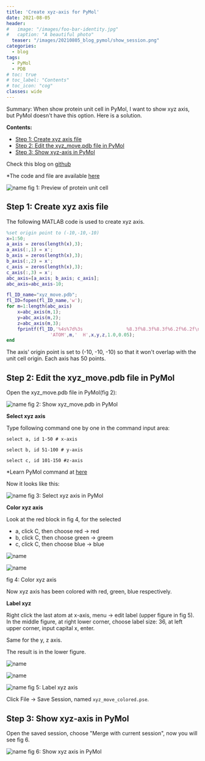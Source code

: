 ```yaml
---
title: 'Create xyz-axis for PyMol'
date: 2021-08-05
header:
#   image: "/images/foo-bar-identity.jpg"
#   caption: "A beautiful photo"
  teaser: "/images/20210805_blog_pymol/show_session.png"
categories:
  - blog
tags:
  - PyMol
  - PDB
# toc: true
# toc_label: "Contents"
# toc_icon: "cog"
classes: wide
---
```


Summary: When show protein unit cell in PyMol, I want to show xyz axis, but PyMol doesn't have this option. Here is a solution.

**Contents:**
- [Step 1: Create xyz axis file](#step-1-create-xyz-axis-file)
- [Step 2: Edit the xyz_move.pdb file in PyMol](#step-2-edit-the-xyz_movepdb-file-in-pymol)
- [Step 3: Show xyz-axis in PyMol](#step-3-show-xyz-axis-in-pymol)

Check this blog on [github](https://github.com/ycheng22/ycheng22.github.io/blob/master/_posts/2021-08-05-create_xyz_for_PyMol.md)

*The code and file are available [here](https://github.com/ycheng22/Show-xyz-axis-for-PyMol)

![name](/images/20210805_blog_pymol/preview.png)
fig 1: Preview of protein unit cell

<!-- <figure>
  <img src="/assets/images/20210805_blog_pymol/preview.png" alt="this is a placeholder image">
  <figcaption>fig 1: Preview of protein unit cell</figcaption>
</figure> -->

## Step 1: Create xyz axis file

The following MATLAB code is used to create xyz axis.

```MATLAB
%set origin point to (-10,-10,-10)
x=1:50;
a_axis = zeros(length(x),3);
a_axis(:,1) = x';
b_axis = zeros(length(x),3);
b_axis(:,2) = x';
c_axis = zeros(length(x),3);
c_axis(:,3) = x';
abc_axis=[a_axis; b_axis; c_axis];
abc_axis=abc_axis-10;

fl_ID_name="xyz_move.pdb";
fl_ID=fopen(fl_ID_name,'w');
for m=1:length(abc_axis)
    x=abc_axis(m,1);
    y=abc_axis(m,2);
    z=abc_axis(m,3);
    fprintf(fl_ID,'%4s%7d%3s                %8.3f%8.3f%8.3f%6.2f%6.2f\n',... %%%16 spaces
                'ATOM',m,'  H',x,y,z,1.0,0.05);
end
```

The axis' origin point is set to (-10, -10, -10) so that it won't overlap with the unit cell origin. Each axis has 50 points.


## Step 2: Edit the xyz_move.pdb file in PyMol

Open the xyz_move.pdb file in PyMol(fig 2):

![name](/images/20210805_blog_pymol/show_xyz.png)
fig 2: Show xyz_move.pdb in PyMol

**Select xyz axis**

Type following command one by one in the command input area:

```
select a, id 1-50 # x-axis

select b, id 51-100 # y-axis

select c, id 101-150 #z-axis
```

*Learn PyMol command at [here](https://pymolwiki.org/index.php/Selection_Algebra)


Now it looks like this:

![name](/images/20210805_blog_pymol/select_abc.png)
fig 3: Select xyz axis in PyMol

**Color xyz axis**

Look at the red block in fig 4, for the selected
- a, click C, then choose red -> red
- b, click C, then choose green -> greem
- c, click C, then choose blue -> blue

![name](/images/20210805_blog_pymol/color_abc1.png)

![name](/images/20210805_blog_pymol/a_red.png)

fig 4: Color xyz axis

Now xyz axis has been colored with red, green, blue respectively.

**Label xyz**

Right click the last atom at x-axis, menu -> edit label (upper figure in fig 5). In the middle figure, at right lower corner, choose label size: 36,
at left upper corner, input capital x, enter.

Same for the y, z axis.

The result is in the lower figure.

![name](/images/20210805_blog_pymol/label_1.png)

![name](/images/20210805_blog_pymol/label_2.png)

![name](/images/20210805_blog_pymol/label_3.png)
fig 5: Label xyz axis

Click File -> Save Session, named `xyz_move_colored.pse`.

## Step 3: Show xyz-axis in PyMol

Open the saved session, choose "Merge with current session", now you will see fig 6.

![name](/images/20210805_blog_pymol/show_session.png)
fig 6: Show xyz axis in PyMol
